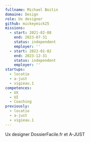```yaml
---
fullname: Michael Boitin
domaine: Design
role: Ux designer
github: mickeymick25
missions:
  - start: 2021-02-08
    end: 2023-07-31
    status: independent
    employer: ''
  - start: 2022-01-02
    end: 2023-12-31
    status: independent
    employer: ''
startups:
  - locatio
  - a-just
  - vigieau.1
competences:
  - UX
  - UI
  - Coaching
previously:
  - locatio
  - a-just
  - vigieau.1
---
```

Ux designer DossierFacile.fr et A-JUST
